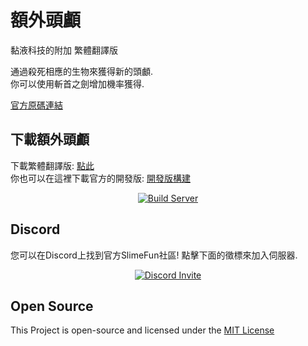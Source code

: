 # 額外頭顱
黏液科技的附加 繁體翻譯版

通過殺死相應的生物來獲得新的頭顱.<br>
你可以使用斬首之劍增加機率獲得.<br>

[官方原碼連結](https://github.com/TheBusyBiscuit/ExtraHeads)

## 下載額外頭顱
下載繁體翻譯版: [點此](https://github.com/xMikux/ExtraHeads/releases)<br>
你也可以在這裡下載官方的開發版: [開發版構建](https://thebusybiscuit.github.io/builds/TheBusyBiscuit/ExtraHeads/master/)
<p align="center">
  <a href="https://thebusybiscuit.github.io/builds/TheBusyBiscuit/ExtraHeads/master/">
    <img src="https://thebusybiscuit.github.io/builds/TheBusyBiscuit/ExtraHeads/master/badge.svg" alt="Build Server"/>
  </a>
</p>

## Discord
您可以在Discord上找到官方SlimeFun社區!
點擊下面的徵標來加入伺服器.
<p align="center">
  <a href="https://discord.gg/fsD4Bkh">
    <img src="https://img.shields.io/discord/565557184348422174?color=7289DA&label=Discord&style=for-the-badge" alt="Discord Invite"/>
  </a>
</p>

## Open Source
This Project is open-source and licensed under the [MIT License](https://github.com/TheBusyBiscuit/ExtraHeads/blob/master/LICENSE)
